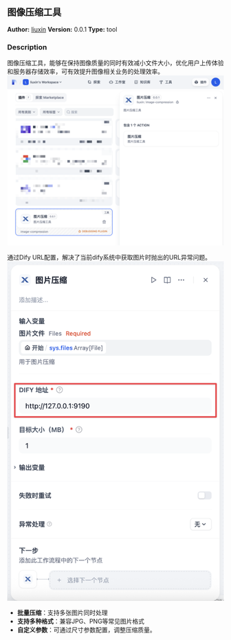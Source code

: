 ## 图像压缩工具

**Author:** [liuxin](https://github.com/liuxinjl)
**Version:** 0.0.1
**Type:** tool


### Description

图像压缩工具，能够在保持图像质量的同时有效减小文件大小，优化用户上传体验和服务器存储效率，可有效提升图像相关业务的处理效率。
![alt text](<_assets/screen_1.png>)

通过Dify URL配置，解决了当前dify系统中获取图片时抛出的URL异常问题。
![alt text](<_assets/screen_2.png>)

- **批量压缩**：支持多张图片同时处理
- **支持多种格式**：兼容JPG、PNG等常见图片格式
- **自定义参数**：可通过尺寸参数配置，调整压缩质量。
